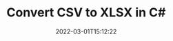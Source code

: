 ---
############################# Static ############################
layout: "auto-gen-conversion"
date: 2022-03-01T15:12:22
draft: false
otherformats: csv dif epub fods htm html json mht mhtml ods pdf sxc tex tsv xlam xls xlsb xlsm xlsx xlt xltm xltx xml xps
breadcrumb: CSV to XLSX in C#

############################# Head ############################
head_title: "CSV to XLSX Converter in C#"
head_description: "Convert CSV to XLSX in .NET using a few lines of code. Use the GroupDocs Document Conversion API to convert over 160 file formats."

############################# Header ############################
title: "Convert CSV to XLSX in C#"
description: "CSV to XLSX conversion with a few lines of .NET code"
bg_image: "https://cms.admin.containerize.com/templates/aspose/App_Themes/V3/images/bg/header1.png"
bg_overlay: false
button:
    enable: true

############################# SubMenu ############################
submenu:
    enable: true

    left:
        img_alt: "GroupDocs.Conversion for .NET"
        image: "https://cms.admin.containerize.com/templates/groupdocs/images/product-logos/90x90-noborder/groupdocs-conversion-net.png"
        product: "GroupDocs.Conversion"
        platform: ".NET"

    

############################# About ############################
about:
    enable: true
    title: "About GroupDocs.Conversion для .NET API"
    content: |
        [GroupDocs.Conversion for .NET](https://products.groupdocs.com/conversion/net/) can be used to convert Microsoft Word, Excel, PowerPoint, PDF, Visio and other formats. GroupDocs.Conversion is a standalone API that is suitable for back-end and internal systems where high performance is required. It does not depend on any software such as Microsoft or Open Office.
    

overview:
    enable: true
    content: |
        Convert your CSV files to XLSX in .NET easily. You can use just a couple of C# code lines in any platform of your choice like - Windows, Linux, macOS.
        You can try CSV to XLSX conversion for free and evaluate conversion results quality.
        Along with simple file conversion scenarios you can try more advanced options for loading source CSV file and for saving output XLSX result. 
        
        For example, for the source CSV file you may use the following load options:

        * auto-detect file format;
        * specify password for protected files (if file format supports it);
        * replace missing fonts to preserve document appearance.
        
        There are also advanced convert options for the XLSX file:

        * convert specific document page or page range;
        * add a watermark to the converted XLSX file.

        Once conversion is completed you can save your XLSX file to the local file path or any third-party storage like FTP, Amazon S3, Google Drive, Dropbox etc.
        Please note - to convert CSV to XLSX there is no need for any additional software installed - like MS Office, Open Office, Adobe Acrobat Reader etc. 


############################# Steps ############################
steps:
    enable: true
    title_left: "Steps to convert CSV to XLSX in C#"
    content_left: |
        [GroupDocs.Conversion](https://products.groupdocs.com/conversion/net/) makes it easy for developers to convert a CSV file to XLSX with a few lines of code.

        * Create an instance of the Converter class and provide the file CSV with the full path
        * Create and set ConvertOptions for XLSX type.
        * Call the Converter.Convert method and pass the full path and format (XLSX) as a parameter
        
    title_right: "System Requirements"
    content_right: |
        Basic conversion with GroupDocs.Conversion for .NET can be done in just a few simple steps. Our APIs are supported on all major platforms and operating systems. Before executing the code below, make sure you have the following prerequisites installed on your system.

        * Operating systems: Microsoft Windows, Linux, MacOS
        * Development environments: Microsoft Visual Studio, Xamarin, MonoDevelop
        * Frameworks: .NET Framework, .NET Standard, .NET Core, Mono
        * Get the latest GroupDocs.Conversion for .NET from [Nuget](https://www.nuget.org/packages/groupdocs.conversion)
        
    code: |
        ```cs
        // Load CSV file
        var converter = new GroupDocs.Conversion.Converter("template.csv");
        // Set conversion parameters for XLSX format
        var convertOptions = converter.GetPossibleConversions()["xlsx"].ConvertOptions;
        // Convert to XLSX format
        converter.Convert("output.xlsx", convertOptions);        
        ```
        
demos:
    enable: true
    title: "CSV to XLSX Live Demo"
    content: |
       Convert CSV to XLSX now by visiting the [GroupDocs.Conversion App](https://products.groupdocs.app/conversion/family) website. Online demo has the following advantages
          

more_formats:
    enable: true
    title: "Other supported transformations CSV"
    content: "You can also convert CSV to many other file formats. Please see the list below."
       
       
back_to_top:
    enable: true
---